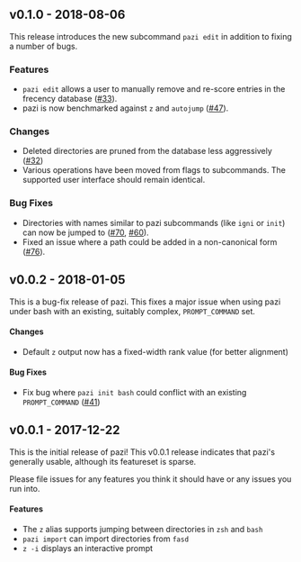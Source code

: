 ## v0.1.0 - 2018-08-06

This release introduces the new subcommand `pazi edit` in addition to fixing a number of bugs.

### Features

* `pazi edit` allows a user to manually remove and re-score entries in the frecency database ([#33](https://github.com/euank/pazi/issues/33)).
* pazi is now benchmarked against `z` and `autojump` ([#47](https://github.com/euank/pazi/issues/47)).

### Changes

* Deleted directories are pruned from the database less aggressively ([#32](https://github.com/euank/pazi/issues/32))
* Various operations have been moved from flags to subcommands. The supported user interface should remain identical.

### Bug Fixes

* Directories with names similar to pazi subcommands (like `igni` or `init`) can now be jumped to ([#70](https://github.com/euank/pazi/issues/70), [#60](https://github.com/euank/pazi/issues/60)).
* Fixed an issue where a path could be added in a non-canonical form ([#76](https://github.com/euank/pazi/issues/76)).


## v0.0.2 - 2018-01-05

This is a bug-fix release of pazi. This fixes a major issue when using pazi
under bash with an existing, suitably complex, `PROMPT_COMMAND` set.

#### Changes
* Default `z` output now has a fixed-width rank value (for better alignment)

#### Bug Fixes
* Fix bug where `pazi init bash` could conflict with an existing `PROMPT_COMMAND` ([#41](https://github.com/euank/pazi/issues/41))

## v0.0.1 - 2017-12-22

This is the initial release of pazi! This v0.0.1 release indicates that pazi's
generally usable, although its featureset is sparse.

Please file issues for any features you think it should have or any issues you run into.

#### Features
* The `z` alias supports jumping between directories in `zsh` and `bash`
* `pazi import` can import directories from `fasd`
* `z -i` displays an interactive prompt
